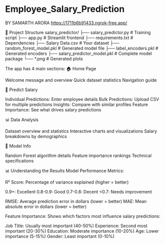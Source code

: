 # Employee_Salary_Prediction
BY SAMARTH ARORA
https://1711b6b91433.ngrok-free.app/


📁 Project Structure
salary_predictor/
├── salary_predictor.py      # Training script
├── app.py                   # Streamlit frontend
├── requirements.txt         # Dependencies
├── Salary Data.csv         # Your dataset
├── random_forest_model.pkl # Generated model file
├── label_encoders.pkl      # Generated encoders
├── salary_predictor_model.pkl # Complete model package
└── *.png                   # Generated plots

The app has 4 main sections:
🏠 Home Page

Welcome message and overview
Quick dataset statistics
Navigation guide

🔮 Predict Salary

Individual Predictions: Enter employee details
Bulk Predictions: Upload CSV for multiple predictions
Insights: Compare with similar profiles
Feature Importance: See what drives salary predictions

📊 Data Analysis

Dataset overview and statistics
Interactive charts and visualizations
Salary breakdowns by demographics

🤖 Model Info

Random Forest algorithm details
Feature importance rankings
Technical specifications

📊 Understanding the Results
Model Performance Metrics:

R² Score: Percentage of variance explained (higher = better)

0.9+: Excellent
0.8-0.9: Good
0.7-0.8: Decent
<0.7: Needs improvement


RMSE: Average prediction error in dollars (lower = better)
MAE: Mean absolute error in dollars (lower = better)

Feature Importance:
Shows which factors most influence salary predictions:

Job Title: Usually most important (40-50%)
Experience: Second most important (20-30%)
Education: Moderate importance (10-20%)
Age: Lower importance (5-15%)
Gender: Least important (0-10%)
